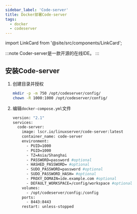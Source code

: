 ```yaml
---
sidebar_label: 'Code-server'
title: Docker部署Code-server
tags:
  - docker
  - codeserver
---
```


import LinkCard from '@site/src/components/LinkCard';

:::note
Coder-server是一款开源的在线IDE。
:::

<LinkCard title="Code-server官方安装文档" description="Code-server Docker install" to="https://hub.docker.com/r/linuxserver/code-server"></LinkCard>

## 安装Code-server

1. 创建目录并授权

   ```bash
   mkdir -p -m 750 /opt/codeserver/config/
   chown -R 1000:1000 /opt/codeserver/config/
   ```

2. 编辑`docker-compose.yml`文件

   ```bash
   version: "2.1"
   services:
     code-server:
       image: lscr.io/linuxserver/code-server:latest
       container_name: code-server
       environment:
         - PUID=1000
         - PGID=1000
         - TZ=Asia/Shanghai
         - PASSWORD=password #optional
         - HASHED_PASSWORD= #optional
         - SUDO_PASSWORD=password #optional
         - SUDO_PASSWORD_HASH= #optional
         - PROXY_DOMAIN=ide.example.com #optional
         - DEFAULT_WORKSPACE=/config/workspace #optional
       volumes:
         - /opt/codeserver/config:/config
       ports:
         - 8443:8443
       restart: unless-stopped
   ```

